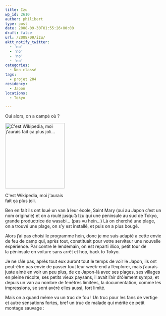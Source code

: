 ```yaml
---
title: Izu
wp_id: 2610
author: philibert
type: post
date: 2008-09-30T01:55:26+00:00
draft: false
url: /2008/09/izu/
aktt_notify_twitter:
  - 'no'
  - 'no'
  - 'no'
  - 'no'
categories:
  - Non classé
tags:
  - projet 204
residency:
  - Japon
locations:
  - Tokyo

---
```

Oui alors, on a campé où ?

<div id="attachment_249" class="wp-caption alignright" style="max-width: 192px">
  <a href="http://benmerde.com/wp-content{{< aws >}}/uploads/location_izupeninsula.jpg"><img class="size-medium wp-image-249 " title="location_izupeninsula" src="http://benmerde.com/wp-content{{< aws >}}/uploads/location_izupeninsula-274x300.jpg" alt="C'est Wikipedia, moi j'aurais fait ça plus joli..." width="192" height="210" /></a>
  
  <p class="wp-caption-text">
    C'est Wikipedia, moi j'aurais fait ça plus joli.
  </p>
</div>

Ben en fait ils ont loué un van à leur école, Saint Mary (oui au Japon c&rsquo;est un nom originale) et on a roulé jusqu&rsquo;à Izu qui une peninsule au sud de Tokyo, grande productrice de wasabi&#8230; (pas vu hein&#8230;) Là on cherché une plage, on a trouvé une plage, on s&rsquo;y est installé, et puis on a plus bougé.
  
Alors j&rsquo;ai pas choisi le programme hein, donc je me suis adapté à cette envie de feu de camp qui, après tout, constituait pour votre serviteur une nouvelle expérience. Par contre le lendemain, on est reparti illico, petit tour de la péninsule en voiture sans arrêt et hop, back to Tokyo.

Je ne râle pas, après tout eux auront tout le temps de voir le Japon, ils ont peut-être pas envie de passer tout leur week-end a l&rsquo;explorer, mais j&rsquo;aurais juste aimé en voir un peu plus, de ce Japon-là avec ses plages, ses villages en pleine récolte, ses petits vieux paysans, il avait l&rsquo;air drôlement sympa, et depuis un van au nombre de fenêtres limitées, la documentation, comme les impressions, se sont avéré elles aussi, fort limité.

Mais on a quand même vu un truc de fou ! Un truc pour les fans de vertige et autre sensations fortes, bref un truc de malade qui mérite ce petit montage sauvage :